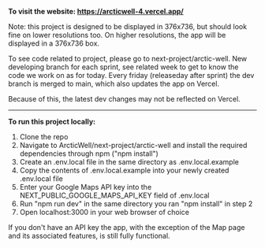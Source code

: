 **To visit the website: https://arcticwell-4.vercel.app/**

Note: this project is designed to be displayed in 376x736, but should look fine on lower resolutions too. On higher resolutions, the app will be displayed in a 376x736 box.

To see code related to project, please go to next-project/arctic-well. New developing branch for each sprint, see related week to get to know 
the code we work on as for today. Every friday (releaseday after sprint) the dev branch is merged to main, which also updates the app on Vercel.

Because of this, the latest dev changes may not be reflected on Vercel.

---

**To run this project locally:**
1. Clone the repo
2. Navigate to ArcticWell/next-project/arctic-well and install the required dependencies through npm ("npm install")
3. Create an .env.local file in the same directory as .env.local.example
4. Copy the contents of .env.local.example into your newly created .env.local file
5. Enter your Google Maps API key into the NEXT_PUBLIC_GOOGLE_MAPS_API_KEY field of .env.local
6. Run "npm run dev" in the same directory you ran "npm install" in step 2
7. Open localhost:3000 in your web browser of choice

If you don't have an API key the app, with the exception of the Map page and its associated features, is still fully functional.
